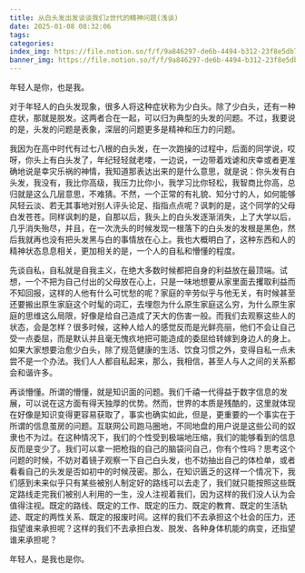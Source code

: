 ```yaml
---
title: 从白头发出发谈谈我们z世代的精神问题(浅谈)
date: 2025-01-08 08:32:06
tags:
categories:
index_img: https://file.notion.so/f/f/9a846297-de6b-4494-b312-23f8e5db7b7e/4832003d-8213-423b-922e-ef69dfab58b4/image.png?table=block&id=1ad72237-1a17-80f4-b053-fce6eb91897a&spaceId=9a846297-de6b-4494-b312-23f8e5db7b7e&expirationTimestamp=1741176000000&signature=ScSX1JXqP6c3M_vuwrp6EgOGXQF4jgIKKR-qO9ieOVI&downloadName=image.png
banner_img: https://file.notion.so/f/f/9a846297-de6b-4494-b312-23f8e5db7b7e/4832003d-8213-423b-922e-ef69dfab58b4/image.png?table=block&id=1ad72237-1a17-80f4-b053-fce6eb91897a&spaceId=9a846297-de6b-4494-b312-23f8e5db7b7e&expirationTimestamp=1741176000000&signature=ScSX1JXqP6c3M_vuwrp6EgOGXQF4jgIKKR-qO9ieOVI&downloadName=image.png
---
```


年轻人是你，也是我。

对于年轻人的白头发现象，很多人将这种症状称为少白头。除了少白头，还有一种症状，那就是脱发。这两者合在一起，可以归为典型的头发的问题。不过，我要说的是，头发的问题是表象，深层的问题更多是精神和压力的问题。

我因为在高中时代有过七八根的白头发，在一次跑操的过程中，后面的同学说，哎呀，你头上有白头发了，年纪轻轻就老喽，一边说，一边带着戏谑和庆幸或者更准确地说是幸灾乐祸的神情，我知道那表达出来的是什么意思，就是说：你头发有白头发，我没有，我比你高级，我压力比你小，我学习比你轻松，我智商比你高，总归就是这么几层意思，不难猜。不然，一个正常的有礼貌、知分寸的人，如何能够风轻云淡、若无其事地对别人评头论足、指指点点呢？讽刺的是，这个同学的父母白发苍苍。同样讽刺的是，自那以后，我头上的白头发逐渐消失，上了大学以后，几乎消失殆尽，并且，在一次洗头的时候发现一根落下的白头发的发根是黑色，然后我就再也没有把头发黑与白的事情放在心上。我也大概明白了，这种东西和人的精神状态息息相关，更加相关的是，一个人的自私和懵懂的程度。

先谈自私，自私就是自我主义，在绝大多数时候都把自身的利益放在最顶端。试想，一个不把为自己付出的父母放在心上，只是一味地想要从家里面去攫取利益而不知回报，这样的人他有什么可忧愁的呢？家庭的辛劳似乎与他无关，有时候甚至还要搬出原生家庭这个时髦的词汇，去埋怨为什么原生家庭这么穷，为什么原生家庭的思维这么局限，好像是给自己造成了天大的伤害一般。而我们去观察这些人的状态，会是怎样？很多时候，这种人给人的感觉反而是光鲜亮丽，他们不会让自己受一点委屈，而是默认并且毫无愧疚地把可能造成的委屈给转嫁到身边人的身上。如果大家想要治愈少白头，除了规范健康的生活、饮食习惯之外，变得自私一点未尝不是一个办法。我们人人都自私起来，那么，我相信，甚至人与人之间的关系都会和谐许多。

再谈懵懂。所谓的懵懂，就是知识面的问题。我们千禧一代得益于数字信息的发展，可以说在这方面有得天独厚的优势。然而，世界的本质是残酷的，这里就体现在好像是知识变得更容易获取了，事实也确实如此，但是，更重要的一个事实在于所谓的信息茧房的问题。互联网公司跑马圈地，不同地盘的用户说是这些公司的奴隶也不为过。在这种情况下，我们的个性受到极端地压缩，我们的能够看到的信息反而是变少了。我们可以拿一把枪指的自己的脑袋问自己，你有个性吗？思考这个问题的时候，不妨对着镜子观察一下自己白头发，也不妨抽出自己的体检单，或者看看自己的头发是否如初中的时候茂密。那么，在知识匮乏的这样一个情况下，我们感到未来似乎只有某些被别人制定好的路线可以去走了，我们就只能按照这些既定路线走完我们被别人利用的一生，没人注视着我们，因为这样的我们没人认为会值得注视。既定的路线、既定的工作、既定的压力、既定的教育、既定的生活轨迹、既定的两性关系、既定的报废时间。这样的我们不去承担这个社会的压力，还指望谁来承担呢？这样的我们不去承担白发、脱发、各种身体机能的病变，还指望谁来承担呢？

年轻人，是我也是你。
